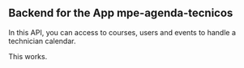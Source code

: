 ## Backend for the App mpe-agenda-tecnicos

In this API, you can access to courses, users and events to handle a technician calendar.

This works.
